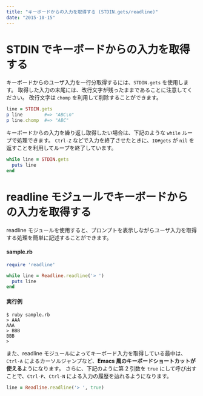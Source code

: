 ```yaml
---
title: "キーボードからの入力を取得する (STDIN.gets/readline)"
date: "2015-10-15"
---
```


STDIN でキーボードからの入力を取得する
====

キーボードからのユーザ入力を一行分取得するには、`STDIN.gets` を使用します。
取得した入力の末尾には、改行文字が残ったままであることに注意してください。
改行文字は `chomp` を利用して削除することができます。

```ruby
line = STDIN.gets
p line        #=> "ABC\n"
p line.chomp  #=> "ABC"
```

キーボードからの入力を繰り返し取得したい場合は、下記のような `while` ループで処理できます。
`Ctrl-Z` などで入力を終了させたときに、`IO#gets` が `nil` を返すことを利用してループを終了しています。

```ruby
while line = STDIN.gets
  puts line
end
```

readline モジュールでキーボードからの入力を取得する
====

readline モジュールを使用すると、プロンプトを表示しながらユーザ入力を取得する処理を簡単に記述することができます。

#### sample.rb
```ruby
require 'readline'

while line = Readline.readline('> ')
  puts line
end
```

#### 実行例
```
$ ruby sample.rb
> AAA
AAA
> BBB
BBB
>
```

また、readline モジュールによってキーボード入力を取得している最中は、`Ctrl-A` によるカーソルジャンプなど、**Emacs 風のキーボードショートカットが使える**ようになります。
さらに、下記のように第 2 引数を `true` にして呼び出すことで、`Ctrl-P`、`Ctrl-N` による入力の履歴を辿れるようになります。

```ruby
line = Readline.readline('> ', true)
```



